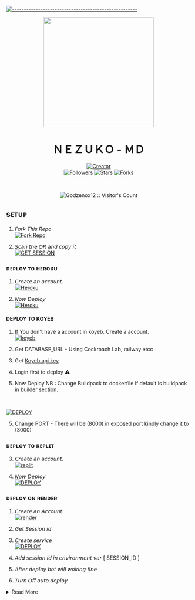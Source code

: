 [![-----------------------------------------------------](https://raw.githubusercontent.com/andreasbm/readme/master/assets/lines/colored.png)](#table-of-contents)
<div align="center" class= "main"> 
  <img src="https://i.imgur.com/imOAWEN.jpeg" width="300" height="300"/>
  <h1>ＮＥＺＵＫＯ - ＭＤ</h1>

<a href="https://github.com/Godzenox00"><img title="Creator" src="https://img.shields.io/badge/Creator-ZENOX-red.svg?style=for-the-badge&logo=github"></a>
<br>
<a href="https://github.com/Godzenox00?tab=followers"><img title="Followers" src="https://img.shields.io/github/followers/ZENOX?color=green&style=flat-square"></a>
<a href="https://github.com/Godzenox00/NEZUKO-MD/stargazers/"><img title="Stars" src="https://img.shields.io/github/stars/Godzenox00/NEZUKO-MD?color=white&style=flat-square"></a>
<a href="https://github.com/Godzenox00/NEZUKO-MD/network/members"><img title="Forks" src="https://img.shields.io/github/forks/Godzenox00/NEZUKO-MD?color=yellow&style=flat-square"></a>
<div align="left"
<br><br>

<p align="center"><img src="https://profile-counter.glitch.me/{NEZUKO-MD}/count.svg" alt="Godzenox12 :: Visitor's Count" /></p>

  
## sᴇᴛᴜᴘ

1. _Fork This Repo_
    <br>
<a href='https://github.com/Godzenox00/NEZUKO-MD/fork' target="_blank"><img alt='Fork Repo' src='https://img.shields.io/badge/Fork_Repo-100000?style=for-the-badge&logo=scan&logoColor=white&labelColor=black&color=black'/></a>

2. 𝘚𝘤𝘢𝘯 𝘵𝘩𝘦 𝘘𝘙 𝘢𝘯𝘥 𝘤𝘰𝘱𝘺 𝘪𝘵
    <br>
<a href='https://zenox-api.onrender.com' target="_blank"><img alt='GET SESSION' src='https://img.shields.io/badge/Scan_qr-100000?style=for-the-badge&logo=scan&logoColor=white&labelColor=black&color=black'/></a>


### ᴅᴇᴘʟᴏʏ ᴛᴏ ʜᴇʀᴏᴋᴜ

1. 𝘊𝘳𝘦𝘢𝘵𝘦 𝘢𝘯 𝘢𝘤𝘤𝘰𝘶𝘯𝘵.
    <br>
<a href='https://signup.heroku.com/' target="_blank"><img alt='Heroku' src='https://img.shields.io/badge/-Create-black?style=for-the-badge&logo=heroku&logoColor=white'/></a>

2. 𝘕𝘰𝘸 𝘋𝘦𝘱𝘭𝘰𝘺
    <br>
<a href='https://zenox-api.vercel.app/' target="_blank"><img alt='Heroku' src='https://img.shields.io/badge/-Deploy-black?style=for-the-badge&logo=heroku&logoColor=white'/></a>

#### DEPLOY TO KOYEB 

1. If You don't have a account in koyeb. Create a account.
    <br>
<a href='https://app.koyeb.com/auth/signup' target="_blank"><img alt='koyeb' src='https://img.shields.io/badge/-Create-black?style=for-the-badge&logo=koyeb&logoColor=white'/></a>

2. Get DATABASE_URL - Using Cockroach Lab, railway etcc

3. Get [Koyeb api key](https://app.koyeb.com/account/api)
4. Login first to deploy ⚠️
5. Now Deploy
NB : Change Buildpack to dockerfile if default is bulidpack in builder section.

    <br>
<a href='https://app.koyeb.com/services/deploy?name=NEZUKO&type=git&repository=Godzenox00/NEZUKO-MD&branch=main&builder=dockerfile&env[AUDIO_DATA]=%F0%9D%9A%89%F0%9D%99%B4%F0%9D%99%BD%F0%9D%99%BE%F0%9D%9A%87;%F0%9D%99%BD%F0%9D%99%B4%F0%9D%9A%89%F0%9D%9A%84%F0%9D%99%BA%F0%9D%99%BE;https://ik.imagekit.io/Oggy/dj5H3B_hsPDjAD2y.jpg&env[BOT_INFO]=NEZUKO;ZENOX;https://ik.imagekit.io/Oggy/dj5H3B_hsPDjAD2y.jpg&env[WORK,_TYPE]=public&env[KOYEB_API_KEY]=&env[KOYEB_APP_NAME]=NEZUKO&env[ANTILINK]=false&env[SUDO]=919744108970,0&env[PORT]=8000&env[PREFIX]=-&env[DATABASE_URL]=&env[SESSION_ID]=&env[STICKER_DATA]=NEZUKO,ZENOX&env[SUDO]=&ports=3000;http;/' target="_blank"><img alt='DEPLOY' src='https://img.shields.io/badge/-DEPLOY-black?style=for-the-badge&logo=koyeb&logoColor=white'/></a>

5. Change PORT - There will be (8000) in exposed port kindly change it to (3000)

### ᴅᴇᴘʟᴏʏ ᴛᴏ ʀᴇᴘʟɪᴛ

3. 𝘊𝘳𝘦𝘢𝘵𝘦 𝘢𝘯 𝘢𝘤𝘤𝘰𝘶𝘯𝘵.
    <br>
<a href='https://replit.com/signup' target="_blank"><img alt='replit' src='https://img.shields.io/badge/-Create-black?style=for-the-badge&logo=replit&logoColor=orange'/></a>

4. 𝘕𝘰𝘸 𝘋𝘦𝘱𝘭𝘰𝘺
    <br>
<a href='https://replit.com/github/Godzenox00/NEZUKO-MD' target="_blank"><img alt='DEPLOY' src='https://img.shields.io/badge/-DEPLOY-black?style=for-the-badge&logo=replit&logoColor=orange'/></a>

### ᴅᴇᴩʟᴏʏ ᴏɴ ʀᴇɴᴅᴇʀ

1. 𝘊𝘳𝘦𝘢𝘵𝘦 𝘢𝘯 𝘈𝘤𝘤𝘰𝘶𝘯𝘵.
    <br>
<a href='https://dashboard.render.com/register' target="_blank"><img alt='render' src='https://img.shields.io/badge/-Create-black?style=for-the-badge&logo=render&logoColor=white'/></a>

2. 𝘎𝘦𝘵 𝘚𝘦𝘴𝘴𝘪𝘰𝘯 𝘪𝘥

3. 𝘊𝘳𝘦𝘢𝘵𝘦 𝘴𝘦𝘳𝘷𝘪𝘤𝘦
    <br>
<a href='https://dashboard.render.com/web/new' target="_blank"><img alt='DEPLOY' src='https://img.shields.io/badge/-DEPLOY-black?style=for-the-badge&logo=render&logoColor=white'/></a>

4. 𝘈𝘥𝘥 𝘴𝘦𝘴𝘴𝘪𝘰𝘯 𝘪𝘥 𝘪𝘯 𝘦𝘯𝘷𝘪𝘳𝘰𝘯𝘮𝘦𝘯𝘵 𝘷𝘢𝘳 [ SESSION_ID ]
5. 𝘈𝘧𝘵𝘦𝘳 𝘥𝘦𝘱𝘭𝘰𝘺 𝘣𝘰𝘵 𝘸𝘪𝘭𝘭 𝘸𝘰𝘬𝘪𝘯𝘨 𝘧𝘪𝘯𝘦
6. 𝘛𝘶𝘳𝘯 𝘖𝘧𝘧 𝘢𝘶𝘵𝘰 𝘥𝘦𝘱𝘭𝘰𝘺
<details close>
    
<summary>Read More</summary>

### 1. Customise Bot

 Go to Environment Variables and edit and use

### 2. To Run Nezuko Bot 24×7
    
 Use uptimer 
 https://uptimerobot.com/

Create a moniter.
   
### sᴜᴘᴘᴏʀᴛ ᴍᴇ

&nbsp;&nbsp;&nbsp;&nbsp;&nbsp;&nbsp;&nbsp;<a href="https://www.buymeacoffee.com/safeershafo">
  <img src="https://i.ibb.co/KNnhcvX/bmc-button.png" alt="Buy Me Coffee" height="40" width="150" style="margin-left: 60px;">
</a>

  ### ᴛʜᴀɴᴋs ᴛᴏ
- [Oggy](https://github.com/mksir12) For partnership<br>
- [X-Electra](https://github.com/X-Electra) for [X-Asena](https://github.com/X-Electra/X-Asena)
- [Aswin sparky](https://github.com/A-S-W-I-N-S-P-A-R-K-Y) For help<br>
 <br><br>
 


